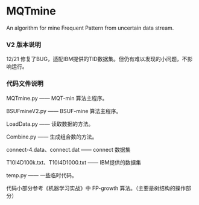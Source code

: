 # MQTmine
An algorithm for mine Frequent Pattern from uncertain data stream.

### V2 版本说明 

12/21 修复了BUG，适配IBM提供的TID数据集。但仍有难以发现的小问题，不影响运行。
    
### 代码文件说明

MQTmine.py —— MQT-min 算法主程序。

BSUFmineV2.py —— BSUF-mine 算法主程序。

LoadData.py —— 读取数据的方法。

Combine.py —— 生成组合数的方法。

connect-4.data、connect.dat —— connect 数据集

T10I4D100k.txt、T10I4D1000.txt —— IBM提供的数据集

temp.py —— 一些临时代码。

代码小部分参考《机器学习实战》中 FP-growth 算法。（主要是树结构的操作部分）
